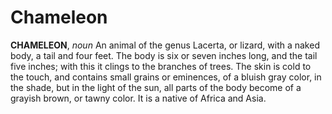 # Chameleon

**CHAMELEON**, _noun_ An animal of the genus Lacerta, or lizard, with a naked body, a tail and four feet. The body is six or seven inches long, and the tail five inches; with this it clings to the branches of trees. The skin is cold to the touch, and contains small grains or eminences, of a bluish gray color, in the shade, but in the light of the sun, all parts of the body become of a grayish brown, or tawny color. It is a native of Africa and Asia.